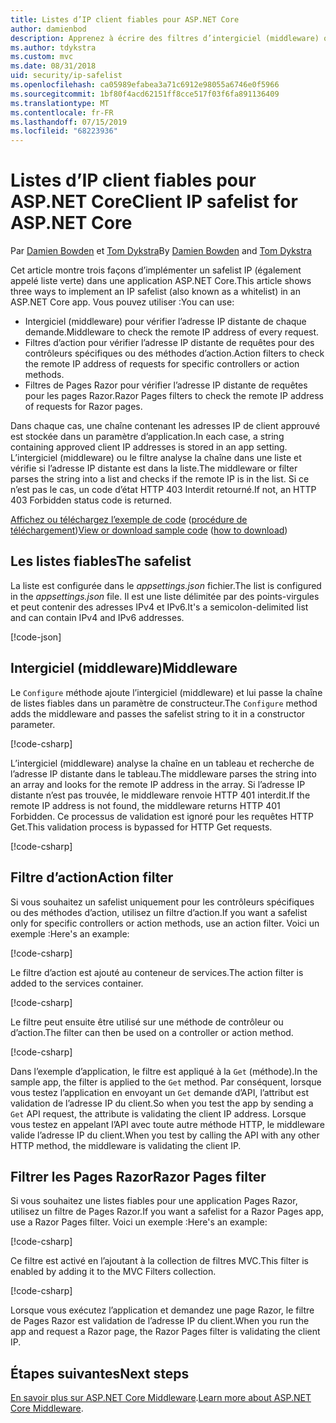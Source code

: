 ```yaml
---
title: Listes d’IP client fiables pour ASP.NET Core
author: damienbod
description: Apprenez à écrire des filtres d’intergiciel (middleware) ou une action pour valider les adresses IP distantes par rapport à une liste des adresses IP approuvées.
ms.author: tdykstra
ms.custom: mvc
ms.date: 08/31/2018
uid: security/ip-safelist
ms.openlocfilehash: ca05989efabea3a71c6912e98055a6746e0f5966
ms.sourcegitcommit: 1bf80f4acd62151ff8cce517f03f6fa891136409
ms.translationtype: MT
ms.contentlocale: fr-FR
ms.lasthandoff: 07/15/2019
ms.locfileid: "68223936"
---
```

# <a name="client-ip-safelist-for-aspnet-core"></a><span data-ttu-id="8b3ac-103">Listes d’IP client fiables pour ASP.NET Core</span><span class="sxs-lookup"><span data-stu-id="8b3ac-103">Client IP safelist for ASP.NET Core</span></span>

<span data-ttu-id="8b3ac-104">Par [Damien Bowden](https://twitter.com/damien_bod) et [Tom Dykstra](https://github.com/tdykstra)</span><span class="sxs-lookup"><span data-stu-id="8b3ac-104">By [Damien Bowden](https://twitter.com/damien_bod) and [Tom Dykstra](https://github.com/tdykstra)</span></span>
 
<span data-ttu-id="8b3ac-105">Cet article montre trois façons d’implémenter un safelist IP (également appelé liste verte) dans une application ASP.NET Core.</span><span class="sxs-lookup"><span data-stu-id="8b3ac-105">This article shows three ways to implement an IP safelist (also known as a whitelist) in an ASP.NET Core app.</span></span> <span data-ttu-id="8b3ac-106">Vous pouvez utiliser :</span><span class="sxs-lookup"><span data-stu-id="8b3ac-106">You can use:</span></span>

* <span data-ttu-id="8b3ac-107">Intergiciel (middleware) pour vérifier l’adresse IP distante de chaque demande.</span><span class="sxs-lookup"><span data-stu-id="8b3ac-107">Middleware to check the remote IP address of every request.</span></span>
* <span data-ttu-id="8b3ac-108">Filtres d’action pour vérifier l’adresse IP distante de requêtes pour des contrôleurs spécifiques ou des méthodes d’action.</span><span class="sxs-lookup"><span data-stu-id="8b3ac-108">Action filters to check the remote IP address of requests for specific controllers or action methods.</span></span>
* <span data-ttu-id="8b3ac-109">Filtres de Pages Razor pour vérifier l’adresse IP distante de requêtes pour les pages Razor.</span><span class="sxs-lookup"><span data-stu-id="8b3ac-109">Razor Pages filters to check the remote IP address of requests for Razor pages.</span></span>

<span data-ttu-id="8b3ac-110">Dans chaque cas, une chaîne contenant les adresses IP de client approuvé est stockée dans un paramètre d’application.</span><span class="sxs-lookup"><span data-stu-id="8b3ac-110">In each case, a string containing approved client IP addresses is stored in an app setting.</span></span> <span data-ttu-id="8b3ac-111">L’intergiciel (middleware) ou le filtre analyse la chaîne dans une liste et vérifie si l’adresse IP distante est dans la liste.</span><span class="sxs-lookup"><span data-stu-id="8b3ac-111">The middleware or filter parses the string into a list and checks if the remote IP is in the list.</span></span> <span data-ttu-id="8b3ac-112">Si ce n’est pas le cas, un code d’état HTTP 403 Interdit retourné.</span><span class="sxs-lookup"><span data-stu-id="8b3ac-112">If not, an HTTP 403 Forbidden status code is returned.</span></span>

<span data-ttu-id="8b3ac-113">[Affichez ou téléchargez l’exemple de code](https://github.com/aspnet/AspNetCore.Docs/tree/master/aspnetcore/security/ip-safelist/samples/2.x/ClientIpAspNetCore) ([procédure de téléchargement](xref:index#how-to-download-a-sample))</span><span class="sxs-lookup"><span data-stu-id="8b3ac-113">[View or download sample code](https://github.com/aspnet/AspNetCore.Docs/tree/master/aspnetcore/security/ip-safelist/samples/2.x/ClientIpAspNetCore) ([how to download](xref:index#how-to-download-a-sample))</span></span>

## <a name="the-safelist"></a><span data-ttu-id="8b3ac-114">Les listes fiables</span><span class="sxs-lookup"><span data-stu-id="8b3ac-114">The safelist</span></span>

<span data-ttu-id="8b3ac-115">La liste est configurée dans le *appsettings.json* fichier.</span><span class="sxs-lookup"><span data-stu-id="8b3ac-115">The list is configured in the *appsettings.json* file.</span></span> <span data-ttu-id="8b3ac-116">Il est une liste délimitée par des points-virgules et peut contenir des adresses IPv4 et IPv6.</span><span class="sxs-lookup"><span data-stu-id="8b3ac-116">It's a semicolon-delimited list and can contain IPv4 and IPv6 addresses.</span></span>

[!code-json[](ip-safelist/samples/2.x/ClientIpAspNetCore/appsettings.json?highlight=2)]

## <a name="middleware"></a><span data-ttu-id="8b3ac-117">Intergiciel (middleware)</span><span class="sxs-lookup"><span data-stu-id="8b3ac-117">Middleware</span></span>

<span data-ttu-id="8b3ac-118">Le `Configure` méthode ajoute l’intergiciel (middleware) et lui passe la chaîne de listes fiables dans un paramètre de constructeur.</span><span class="sxs-lookup"><span data-stu-id="8b3ac-118">The `Configure` method adds the middleware and passes the safelist string to it in a constructor parameter.</span></span>

[!code-csharp[](ip-safelist/samples/2.x/ClientIpAspNetCore/Startup.cs?name=snippet_Configure&highlight=10)]

<span data-ttu-id="8b3ac-119">L’intergiciel (middleware) analyse la chaîne en un tableau et recherche de l’adresse IP distante dans le tableau.</span><span class="sxs-lookup"><span data-stu-id="8b3ac-119">The middleware parses the string into an array and looks for the remote IP address in the array.</span></span> <span data-ttu-id="8b3ac-120">Si l’adresse IP distante n’est pas trouvée, le middleware renvoie HTTP 401 interdit.</span><span class="sxs-lookup"><span data-stu-id="8b3ac-120">If the remote IP address is not found, the middleware returns HTTP 401 Forbidden.</span></span> <span data-ttu-id="8b3ac-121">Ce processus de validation est ignoré pour les requêtes HTTP Get.</span><span class="sxs-lookup"><span data-stu-id="8b3ac-121">This validation process is bypassed for HTTP Get requests.</span></span>

[!code-csharp[](ip-safelist/samples/2.x/ClientIpAspNetCore/AdminSafeListMiddleware.cs?name=snippet_ClassOnly)]

## <a name="action-filter"></a><span data-ttu-id="8b3ac-122">Filtre d’action</span><span class="sxs-lookup"><span data-stu-id="8b3ac-122">Action filter</span></span>

<span data-ttu-id="8b3ac-123">Si vous souhaitez un safelist uniquement pour les contrôleurs spécifiques ou des méthodes d’action, utilisez un filtre d’action.</span><span class="sxs-lookup"><span data-stu-id="8b3ac-123">If you want a safelist only for specific controllers or action methods, use an action filter.</span></span> <span data-ttu-id="8b3ac-124">Voici un exemple :</span><span class="sxs-lookup"><span data-stu-id="8b3ac-124">Here's an example:</span></span> 

[!code-csharp[](ip-safelist/samples/2.x/ClientIpAspNetCore/Filters/ClientIdCheckFilter.cs)]

<span data-ttu-id="8b3ac-125">Le filtre d’action est ajouté au conteneur de services.</span><span class="sxs-lookup"><span data-stu-id="8b3ac-125">The action filter is added to the services container.</span></span>

[!code-csharp[](ip-safelist/samples/2.x/ClientIpAspNetCore/Startup.cs?name=snippet_ConfigureServices&highlight=3)]

<span data-ttu-id="8b3ac-126">Le filtre peut ensuite être utilisé sur une méthode de contrôleur ou d’action.</span><span class="sxs-lookup"><span data-stu-id="8b3ac-126">The filter can then be used on a controller or action method.</span></span>

[!code-csharp[](ip-safelist/samples/2.x/ClientIpAspNetCore/Controllers/ValuesController.cs?name=snippet_Filter&highlight=1)]

<span data-ttu-id="8b3ac-127">Dans l’exemple d’application, le filtre est appliqué à la `Get` (méthode).</span><span class="sxs-lookup"><span data-stu-id="8b3ac-127">In the sample app, the filter is applied to the `Get` method.</span></span> <span data-ttu-id="8b3ac-128">Par conséquent, lorsque vous testez l’application en envoyant un `Get` demande d’API, l’attribut est validation de l’adresse IP du client.</span><span class="sxs-lookup"><span data-stu-id="8b3ac-128">So when you test the app by sending a `Get` API request, the attribute is validating the client IP address.</span></span> <span data-ttu-id="8b3ac-129">Lorsque vous testez en appelant l’API avec toute autre méthode HTTP, le middleware valide l’adresse IP du client.</span><span class="sxs-lookup"><span data-stu-id="8b3ac-129">When you test by calling the API with any other HTTP method, the middleware is validating the client IP.</span></span>

## <a name="razor-pages-filter"></a><span data-ttu-id="8b3ac-130">Filtrer les Pages Razor</span><span class="sxs-lookup"><span data-stu-id="8b3ac-130">Razor Pages filter</span></span> 

<span data-ttu-id="8b3ac-131">Si vous souhaitez une listes fiables pour une application Pages Razor, utilisez un filtre de Pages Razor.</span><span class="sxs-lookup"><span data-stu-id="8b3ac-131">If you want a safelist for a Razor Pages app, use a Razor Pages filter.</span></span> <span data-ttu-id="8b3ac-132">Voici un exemple :</span><span class="sxs-lookup"><span data-stu-id="8b3ac-132">Here's an example:</span></span> 

[!code-csharp[](ip-safelist/samples/2.x/ClientIpAspNetCore/Filters/ClientIdCheckPageFilter.cs)]

<span data-ttu-id="8b3ac-133">Ce filtre est activé en l’ajoutant à la collection de filtres MVC.</span><span class="sxs-lookup"><span data-stu-id="8b3ac-133">This filter is enabled by adding it to the MVC Filters collection.</span></span>

[!code-csharp[](ip-safelist/samples/2.x/ClientIpAspNetCore/Startup.cs?name=snippet_ConfigureServices&highlight=7-9)]

<span data-ttu-id="8b3ac-134">Lorsque vous exécutez l’application et demandez une page Razor, le filtre de Pages Razor est validation de l’adresse IP du client.</span><span class="sxs-lookup"><span data-stu-id="8b3ac-134">When you run the app and request a Razor page, the Razor Pages filter is validating the client IP.</span></span>

## <a name="next-steps"></a><span data-ttu-id="8b3ac-135">Étapes suivantes</span><span class="sxs-lookup"><span data-stu-id="8b3ac-135">Next steps</span></span>

<span data-ttu-id="8b3ac-136">[En savoir plus sur ASP.NET Core Middleware](xref:fundamentals/middleware/index).</span><span class="sxs-lookup"><span data-stu-id="8b3ac-136">[Learn more about ASP.NET Core Middleware](xref:fundamentals/middleware/index).</span></span>
